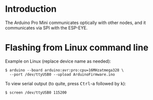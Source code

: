 Introduction
============

The Arduino Pro Mini communicates optically with other nodes, and it
communicates via SPI with the ESP-EYE.


Flashing from Linux command line
================================

Example on Linux (replace device name as needed):

    $ arduino --board arduino:avr:pro:cpu=16MHzatmega328 \
      --port /dev/ttyUSB0 --upload ArduinoFirmware.ino

To view serial output (to quite, press <kbd>Ctrl</kbd>-<kbd>a</kbd> followed by
<kbd>k</kbd>):

    $ screen /dev/ttyUSB0 115200
